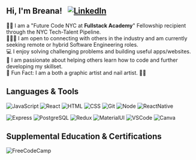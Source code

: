 ## Hi, I'm Breana!   &nbsp;   [![LinkedIn](https://img.shields.io/badge/LinkedIn-0077B5?style=fplastic&logo=linkedin&logoColor=white)](https://www.linkedin.com/in/breanaj/)
👋🏽  I am a "Future Code NYC at **Fullstack Academy**" Fellowship recipient through the NYC Tech-Talent Pipeline.
<br>
👩🏽‍💻  I am open to connecting with others in the industry and am currently seeking remote or hybrid Software Engineering roles. 
<br>
💻 I enjoy solving challenging problems and building useful apps/websites.
<br>
💞️ I am passionate about helping others learn how to code and further developing my skillset.
<br> 
🎨 Fun Fact: I am a both a graphic artist and nail artist. 💅🏽

## Languages & Tools
![JavaScript](https://img.shields.io/badge/JavaScript-F7DF1E?style=plastic&logo=javascript&logoColor=black)
![React](https://img.shields.io/badge/React%20-%2320232a.svg?style=plastic&logo=react&logoColor=%2361DAFB)
![HTML](https://img.shields.io/badge/HTML5-E34F26?style=plastic&logo=html5&logoColor=white)
![CSS](https://img.shields.io/badge/CSS3-1572B6?style=plastic&logo=css3&logoColor=white)
![Git](https://img.shields.io/badge/Git%20-%23F05033.svg?style=plastic&logo=git&logoColor=white)
![Node](https://img.shields.io/badge/Node.js%20-%2343853D.svg?style=plastic&logo=node.js&logoColor=white)
![ReactNative](https://img.shields.io/badge/React_Native-20232A?style=plastic&logo=react&logoColor=61DAFB)

![Express](https://img.shields.io/badge/Express%20-%23404d59.svg?style=plastic)
![PostgreSQL](https://img.shields.io/badge/PostgreSQL-%23316192.svg??style=plastic&logo=postgresql&logoColor=white)
![Redux](https://img.shields.io/badge/Redux-593D88?style=plastic&logo=redux&logoColor=white)
![MaterialUI](https://img.shields.io/badge/Material%20UI-007FFF?style=plastic&logo=mui&logoColor=white)
![VSCode](https://img.shields.io/badge/VS%20Code%20-%23007ACC.svg?style=plastic&logo=visual-studio-code&logoColor=white)
![Canva](https://img.shields.io/badge/Canva-%2300C4CC.svg?&style=plastic&logo=Canva&logoColor=white)

## Supplemental Education & Certifications
![FreeCodeCamp](https://img.shields.io/badge/freecodecamp-27273D?style=plastic&logo=freecodecamp&logoColor=white)

